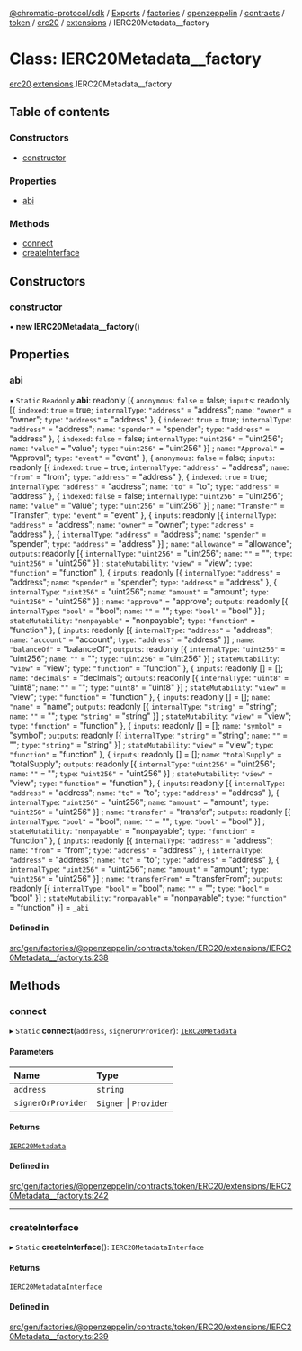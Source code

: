 [@chromatic-protocol/sdk](../README.md) / [Exports](../modules.md) / [factories](../modules/factories.md) / [openzeppelin](../modules/factories.openzeppelin.md) / [contracts](../modules/factories.openzeppelin.contracts.md) / [token](../modules/factories.openzeppelin.contracts.token.md) / [erc20](../modules/factories.openzeppelin.contracts.token.erc20.md) / [extensions](../modules/factories.openzeppelin.contracts.token.erc20.extensions.md) / IERC20Metadata\_\_factory

# Class: IERC20Metadata\_\_factory

[erc20](../modules/factories.openzeppelin.contracts.token.erc20.md).[extensions](../modules/factories.openzeppelin.contracts.token.erc20.extensions.md).IERC20Metadata__factory

## Table of contents

### Constructors

- [constructor](factories.openzeppelin.contracts.token.erc20.extensions.IERC20Metadata__factory.md#constructor)

### Properties

- [abi](factories.openzeppelin.contracts.token.erc20.extensions.IERC20Metadata__factory.md#abi)

### Methods

- [connect](factories.openzeppelin.contracts.token.erc20.extensions.IERC20Metadata__factory.md#connect)
- [createInterface](factories.openzeppelin.contracts.token.erc20.extensions.IERC20Metadata__factory.md#createinterface)

## Constructors

### constructor

• **new IERC20Metadata__factory**()

## Properties

### abi

▪ `Static` `Readonly` **abi**: readonly [{ `anonymous`: ``false`` = false; `inputs`: readonly [{ `indexed`: ``true`` = true; `internalType`: ``"address"`` = "address"; `name`: ``"owner"`` = "owner"; `type`: ``"address"`` = "address" }, { `indexed`: ``true`` = true; `internalType`: ``"address"`` = "address"; `name`: ``"spender"`` = "spender"; `type`: ``"address"`` = "address" }, { `indexed`: ``false`` = false; `internalType`: ``"uint256"`` = "uint256"; `name`: ``"value"`` = "value"; `type`: ``"uint256"`` = "uint256" }] ; `name`: ``"Approval"`` = "Approval"; `type`: ``"event"`` = "event" }, { `anonymous`: ``false`` = false; `inputs`: readonly [{ `indexed`: ``true`` = true; `internalType`: ``"address"`` = "address"; `name`: ``"from"`` = "from"; `type`: ``"address"`` = "address" }, { `indexed`: ``true`` = true; `internalType`: ``"address"`` = "address"; `name`: ``"to"`` = "to"; `type`: ``"address"`` = "address" }, { `indexed`: ``false`` = false; `internalType`: ``"uint256"`` = "uint256"; `name`: ``"value"`` = "value"; `type`: ``"uint256"`` = "uint256" }] ; `name`: ``"Transfer"`` = "Transfer"; `type`: ``"event"`` = "event" }, { `inputs`: readonly [{ `internalType`: ``"address"`` = "address"; `name`: ``"owner"`` = "owner"; `type`: ``"address"`` = "address" }, { `internalType`: ``"address"`` = "address"; `name`: ``"spender"`` = "spender"; `type`: ``"address"`` = "address" }] ; `name`: ``"allowance"`` = "allowance"; `outputs`: readonly [{ `internalType`: ``"uint256"`` = "uint256"; `name`: ``""`` = ""; `type`: ``"uint256"`` = "uint256" }] ; `stateMutability`: ``"view"`` = "view"; `type`: ``"function"`` = "function" }, { `inputs`: readonly [{ `internalType`: ``"address"`` = "address"; `name`: ``"spender"`` = "spender"; `type`: ``"address"`` = "address" }, { `internalType`: ``"uint256"`` = "uint256"; `name`: ``"amount"`` = "amount"; `type`: ``"uint256"`` = "uint256" }] ; `name`: ``"approve"`` = "approve"; `outputs`: readonly [{ `internalType`: ``"bool"`` = "bool"; `name`: ``""`` = ""; `type`: ``"bool"`` = "bool" }] ; `stateMutability`: ``"nonpayable"`` = "nonpayable"; `type`: ``"function"`` = "function" }, { `inputs`: readonly [{ `internalType`: ``"address"`` = "address"; `name`: ``"account"`` = "account"; `type`: ``"address"`` = "address" }] ; `name`: ``"balanceOf"`` = "balanceOf"; `outputs`: readonly [{ `internalType`: ``"uint256"`` = "uint256"; `name`: ``""`` = ""; `type`: ``"uint256"`` = "uint256" }] ; `stateMutability`: ``"view"`` = "view"; `type`: ``"function"`` = "function" }, { `inputs`: readonly [] = []; `name`: ``"decimals"`` = "decimals"; `outputs`: readonly [{ `internalType`: ``"uint8"`` = "uint8"; `name`: ``""`` = ""; `type`: ``"uint8"`` = "uint8" }] ; `stateMutability`: ``"view"`` = "view"; `type`: ``"function"`` = "function" }, { `inputs`: readonly [] = []; `name`: ``"name"`` = "name"; `outputs`: readonly [{ `internalType`: ``"string"`` = "string"; `name`: ``""`` = ""; `type`: ``"string"`` = "string" }] ; `stateMutability`: ``"view"`` = "view"; `type`: ``"function"`` = "function" }, { `inputs`: readonly [] = []; `name`: ``"symbol"`` = "symbol"; `outputs`: readonly [{ `internalType`: ``"string"`` = "string"; `name`: ``""`` = ""; `type`: ``"string"`` = "string" }] ; `stateMutability`: ``"view"`` = "view"; `type`: ``"function"`` = "function" }, { `inputs`: readonly [] = []; `name`: ``"totalSupply"`` = "totalSupply"; `outputs`: readonly [{ `internalType`: ``"uint256"`` = "uint256"; `name`: ``""`` = ""; `type`: ``"uint256"`` = "uint256" }] ; `stateMutability`: ``"view"`` = "view"; `type`: ``"function"`` = "function" }, { `inputs`: readonly [{ `internalType`: ``"address"`` = "address"; `name`: ``"to"`` = "to"; `type`: ``"address"`` = "address" }, { `internalType`: ``"uint256"`` = "uint256"; `name`: ``"amount"`` = "amount"; `type`: ``"uint256"`` = "uint256" }] ; `name`: ``"transfer"`` = "transfer"; `outputs`: readonly [{ `internalType`: ``"bool"`` = "bool"; `name`: ``""`` = ""; `type`: ``"bool"`` = "bool" }] ; `stateMutability`: ``"nonpayable"`` = "nonpayable"; `type`: ``"function"`` = "function" }, { `inputs`: readonly [{ `internalType`: ``"address"`` = "address"; `name`: ``"from"`` = "from"; `type`: ``"address"`` = "address" }, { `internalType`: ``"address"`` = "address"; `name`: ``"to"`` = "to"; `type`: ``"address"`` = "address" }, { `internalType`: ``"uint256"`` = "uint256"; `name`: ``"amount"`` = "amount"; `type`: ``"uint256"`` = "uint256" }] ; `name`: ``"transferFrom"`` = "transferFrom"; `outputs`: readonly [{ `internalType`: ``"bool"`` = "bool"; `name`: ``""`` = ""; `type`: ``"bool"`` = "bool" }] ; `stateMutability`: ``"nonpayable"`` = "nonpayable"; `type`: ``"function"`` = "function" }] = `_abi`

#### Defined in

[src/gen/factories/@openzeppelin/contracts/token/ERC20/extensions/IERC20Metadata__factory.ts:238](https://github.com/chromatic-protocol/sdk/blob/5e51723/src/gen/factories/@openzeppelin/contracts/token/ERC20/extensions/IERC20Metadata__factory.ts#L238)

## Methods

### connect

▸ `Static` **connect**(`address`, `signerOrProvider`): [`IERC20Metadata`](../interfaces/openzeppelin.contracts.token.erc20.extensions.IERC20Metadata.md)

#### Parameters

| Name | Type |
| :------ | :------ |
| `address` | `string` |
| `signerOrProvider` | `Signer` \| `Provider` |

#### Returns

[`IERC20Metadata`](../interfaces/openzeppelin.contracts.token.erc20.extensions.IERC20Metadata.md)

#### Defined in

[src/gen/factories/@openzeppelin/contracts/token/ERC20/extensions/IERC20Metadata__factory.ts:242](https://github.com/chromatic-protocol/sdk/blob/5e51723/src/gen/factories/@openzeppelin/contracts/token/ERC20/extensions/IERC20Metadata__factory.ts#L242)

___

### createInterface

▸ `Static` **createInterface**(): `IERC20MetadataInterface`

#### Returns

`IERC20MetadataInterface`

#### Defined in

[src/gen/factories/@openzeppelin/contracts/token/ERC20/extensions/IERC20Metadata__factory.ts:239](https://github.com/chromatic-protocol/sdk/blob/5e51723/src/gen/factories/@openzeppelin/contracts/token/ERC20/extensions/IERC20Metadata__factory.ts#L239)
